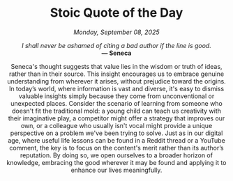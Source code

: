 <h1 align="center">Stoic Quote of the Day</h1>
<p align="center"><em><!--START_SECTION:current-date-->
Monday, September 08, 2025
<!--END_SECTION:current-date--></em></p>
<p align="center">
    <em><!--START_SECTION:quote-text-->
I shall never be ashamed of citing a bad author if the line is good.
<!--END_SECTION:quote-text--></em><br>
    <strong>— <!--START_SECTION:quote-author-->
Seneca
<!--END_SECTION:quote-author--></strong>
</p>

<p align="center" style="max-width:600px;margin:0 auto;">
<!--START_SECTION:quote-interpretation-->
Seneca's thought suggests that value lies in the wisdom or truth of ideas, rather than in their source. This insight encourages us to embrace genuine understanding from wherever it arises, without prejudice toward the origins. In today’s world, where information is vast and diverse, it's easy to dismiss valuable insights simply because they come from unconventional or unexpected places. Consider the scenario of learning from someone who doesn't fit the traditional mold: a young child can teach us creativity with their imaginative play, a competitor might offer a strategy that improves our own, or a colleague who usually isn't vocal might provide a unique perspective on a problem we've been trying to solve. Just as in our digital age, where useful life lessons can be found in a Reddit thread or a YouTube comment, the key is to focus on the content's merit rather than its author’s reputation. By doing so, we open ourselves to a broader horizon of knowledge, embracing the good wherever it may be found and applying it to enhance our lives meaningfully.
<!--END_SECTION:quote-interpretation-->
</p>
